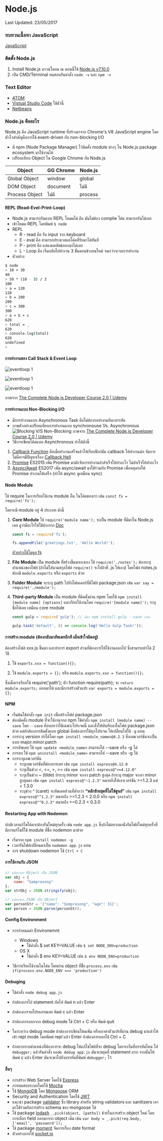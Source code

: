 # Node.js #

Last Updated: 23/05/2017

### ทบทวนเนื้อหา JavaScript ###
[JavaScript](../JavaScript/01-JavaScript)

### ติดตั้ง Node.js ###

1. Install Node.js ดาวน์โหลด ณ ตอนนี้ใช้ [Node.js v7.10.0](https://nodejs.org/en/)
2. เปิด CMD/Terminal ทดสอบรันคำสั่ง `node -v` และ `npm -v`

### Text Editor ###
- [ATOM](https://atom.io/)
- [Vistual Studio Code](https://code.visualstudio.com/) ใช้ตัวนี้
- [Netbeans](https://netbeans.org/)

### Node.js คืออะไร ###

Node.js คือ JavaScript runtime ที่สร้างมาจาก Chrome's V8 JavaScript engine โดยหัวใจสำคัญคือการใช้ event-driven กับ non-blocking I/O

- มี npm (Node Package Manager) ไว้ติดตั้ง module ต่างๆ ใน Node.js package ecosystem มาใช้งานได้
- เปรียบเทียบ Object ใน Google Chrome กับ Node.js

Object | GG Chrome | Node.js
------------ | ------------ | -------------
Global Object | window | global
DOM Object | document | ไม่มี
Process Object | ไม่มี | process

#### REPL (Read-Evel-Print-Loop) ####
- Node.js สามารถรันแบบ REPL โหมดได้ คือ มันไม่ต้อง complie โค้ด สามารถรันได้เลย
- เข้าโหมด REPL โดยพิมพ์ `$ node`
- REPL
  - R - read คือ รับ input จาก keyboard
  - E - eval คือ สามารถประมวลผลโค้ดที่รับมาได้ทันที
  - P - print คือ แสดงผลลัพธ์ออกมาได่เลย
  - L - Loop คือ เริ่มกลับไปทำงาน 3 ขั้นตอนข้างบนใหม่ จนกว่าจะจบการทำงาน
- ตัวอย่าง
```bash
$ node
> 10 + 30
40
> 50 * (10 - 3) / 3
100
> a = 120
120
> b = 200
200
> c = 300
300
> a + b + c
620
> total = _
620
> console.log(total)
620
undefined
>
```


#### การทำงานของ Call Stack & Event Loop ####
![eventloop 1](./resources/images/event_loop_01.gif)

![eventloop 1](./resources/images/event_loop_02.gif)

![eventloop 1](./resources/images/event_loop_03.gif)

ภาพจาก [The Complete Node.js Developer Course 2.0 | Udemy](https://www.udemy.com/the-complete-nodejs-developer-course-2/learn/v4/t/lecture/5525228)

#### การทำงานแบบ Non-Blocking I/O ####
- มีการทำงานแบบ Asynchronous Task คือไม่ต้องรอทำงานทีละบรรทัด 
- ภาพตัวอย่างเปรียบเทียบการทำงานแบบ synchronouse Vs. Asynchronous
![Blocking V/S Non-Blocking](./resources/images/non-blockin-io.PNG)
ภาพจาก [The Complete Node.js Developer Course 2.0 | Udemy](https://www.udemy.com/the-complete-nodejs-developer-course-2/learn/v4/t/lecture/5525228)
- วิธีการเขียนโค้ดแบบ Asynchronous ทำได้ดังนี้
1.  [Callback Function](../JavaScript/01-JavaScript/02-Advanced/Callback%20Function) คือเมื่อทำงานเสร็จแล้วให้เรียกฟังก์ชัน callback ให้ทำงานต่อ จัดการไม่ดีอาจมีปัญหาเรื่อง [Callback Hell](http://callbackhell.com/)
2.  [Promise](../JavaScript/01-JavaScript/02-Advanced/Promise) ES2015 เพิ่ม Promise มาดักจับการทำงานถ้าสำเร็จให้ทำอะไร ไม่สำเร็จให้ทำอะไร
3.  [Async/Await](../JavaScript/01-JavaScript/02-Advanced/Async%20%26%20Await) ES2017 เพิ่ม async/await มาใช้ร่วมกับ Promise เพื่อหยุดรอให้ Promise ทำงานให้เสร็จ (ทำให้ async ดูเหมือน sync)

#### Node Module ####

ใช้ require ในการเรียกใช้งาน module อื่น ในโค้ดของเรา เช่น `const fs = require('fs');`

โดยจะมี module อยู่ 4 ประเภท ดังนี้

1. **Core Module** ใช้ `require('module name');` จะเป็น module ที่มีมาใน Node.js เลย ดูว่ามีอะไรให้ใช้บ้างจาก [Doc](https://nodejs.org/api/)
    ```javascript
	const fs = require('fs');

	fs.appendFile('greetings.txt', 'Hello World!');
    ```
    [ตัวอย่างใช้โมดูล fs](./Core-Modules/File-System
    )
    
2. **File Module** เป็น module ที่่สร้างขึ้นมาเองเอง ใช้ `require('./notes');` ต้องระบุตำแหน่งของไฟล์ (ถ้าไม่ใส่นามสกุลไฟล์ `require()` จะไปถ้าที่ .js ให้เอง) โดยไฟล์ notes.js ต้องมี `module.exports` หรือ `exports` ด้วย

3. **Folder Module** จะระบุ path ไปยังโฟลเดอร์ที่มีไฟล์ package.json เช่น `var say = require('./module');`

4. **Third-party Module** เป็น module ที่ติดตั้งผ่าน npm โดยใช้ `npm install [module name] [options]` และเรียกใช้งานโดย `require('[module name]');` ระบุชื่อไปเลย เหมือน core module
    ```javascript
	const gulp = require('gulp'); // ต้อง npm install gulp --save ก่อน

	gulp.task('default', () => console.log('Hello Gulp Task!'));
    ```

#### การสร้าง module (ต้องกลับมาอัพเดทอีกที เผื่อเข้าใจผิดอยู่) ####

ต้องสร้างไฟล์ xxx.js ขึ้นมา และทำการ export ส่วนที่ต้องการให้ใช้งานออกไป ซึ่งสามารถทำได้ 2 วิธี

1. ใช้ `exports.xxx = function(){};`

2. ใช้ `module.exports = {};` หรือ `module.exports.xxx = function(){};`

ซึ่งเมื่อเราเรียกใช้ require('path'); ตัว function require(path); จะ `return module.exports;` ออกมาให้ และมีการสร้างตัวแปร `var exports = module.exports = {};`


#### NPM ####

- เริ่มต้นใช้คำสั่ง `npm init` เพื่อสร้างไฟล์ package.json
- ต้องติดตั้ง module ที่จะใช้งานจาก npm ใช้คำสั่ง `npm install [module name] --save` โดย `--save` คือบอกว่าใช้เฉพาะโปรเจคนี้ และสั่งให้บันทึกลงในไฟล์ package.json ด้วย แต่ถ้าต้องการติดตั้งแบบ global คือต้องการใช้ทุกโปรเจค ให้เปลี่ยนไปใช้ `-g` แทน
- การระบุ version ทำได้โดย `npm install <module_name>@4.2.3` ซึ่งเลขเวอร์ชันจะเป็นแบบ major.minor.patch
- การอัพเดท ใช้ `npm update <module_name>` สามารถใส่ --save หรือ -g ได้
- การลบ ใช้ `npm uninstall <module_name>` สามารถใส่ --save หรือ -g ได้
- การระบุเลขเวอร์ชัน
	- ระบุเลขเวอร์ชันที่ต้องการเลย เช่น `npm install express@4.12.0`
	- ระบุเป็นช่วง <, <=, >, >= เช่น `npm install express@">=4.12.0"`
	- ระบุเป็นช่วง ~ (tilde) ถ้าระบุ minor จะเอา patch สูงสุด ถ้าระบุ major จะเอา minor สูงสุดมา เช่น `npm install express@"~1.2.3"` หมายถึงให้เอาเวอร์ชัน >=1.2.3 แต่ < 1.3.0
	- ระบุช่วง ^ (caret) จะอัพเดทส่วนที่ต่ำกว่า **“หลักซ้ายสุดที่ไม่ใช่ศูนย์”** เช่น `npm install express@"^1.2.3"` หมายถึง >=1.2.3 < 2.0.0 หรือ `npm install express@"^0.2.3"` หมายถึง >=0.2.3 < 0.3.0


#### Restarting App with Nodemon ####

ปกติเวลาแก้ไขโค้ดจะต้องรันใหม่ทุกครั้ง เช่น `node app.js` ซึ่งถ้าไม่อยากมานั่งรันไฟล์ใหม่ทุกครั้งที่มีการแก้ไขก็ใช้ module ที่ชื่อ nodemon มาช่วย

- เริ่มจาก `npm install nodemon -g`
- เวลารันไฟล์เปลี่ยนมาเป็น `nodemon app.js` แทน
- การ shutdown nodemon ใช้ `Ctrl + C`

#### การใช้งานกับ JSON ####

```javascript
// แปลงจาก Object เป็น JSON
var obj = {
	name: "Somprasong"
};
var strObj = JSON.stringify(obj);

// แปลงจาก JSON เป็น Object
var personStr = '{"name": "Somprasong", "age": 31}';
var person = JSON.parse(personStr);
```

#### Config Environment ####
- การกำหนดค่า Environemnt
  - Windows
	- ใช้คำสั่ง $ set KEY=VALUE เช่น `$ set NODE_ENV=production`
  - OS X
	- ใช้คำสั่ง $ env KEY=VALUE เช่น `$ env NODE_ENV=production`

- วิธีการเรียกใช้งานในโค้ด โดยผ่าน object ที่ชื่่อ `process.env` เช่น `if(process.env.NODE_ENV === 'production')`

#### Debuging ####

- ใช้คำสั่ง `node debug app.js`

- ถ้าต้องการไป statement ถัดไป พิมพ์ n แล้ว Enter

- ถ้าต้องการจบโปรแกรมเลย พิมพ์ c แล้ว Enter

- ถ้าต้องการออกจาก debug mode ใช้ Ctrl + C หรือ พิมพ์ quit

- ในระหว่าง debug mode ถ้าต้องการเขียนโค้ดเพิ่ม หรือเอาค่าตัวแปรที่ผ่าน debug มาแล้วให้เข้า repl mode โดยพิมพ์ repl แล้ว Enter ถ้าต้องการออกใช้ Ctrl + C

- ถ้าอยากระบตำแหน่งที่ต้องการจะ debug ให้แก้ไขไฟล์ที่จะ debug โดยจะเริ่มที่บรรทัดไหน ใส่ `debugger;` แล้วรันคำสั่ง `node debug app.js` มันจะหยุดที่ statement แรก จากนั้นให้พิมพ์ c แล้ว Enter มันจะพาไปยังบรรทัดที่พิมพ์ `debugger;` ไว้

#### อื่นๆ ####

- การสร้าง Web Server โดยใช้ [Express](./Express)
- การทดสอบระบบโดยใช้ [Mocha](./Mocha)
- ใช้ [MongoDB](../Database/MongoDB) โดย [Mongoose](./Mongoose) ORM
- Security and Authentication โดยใช้ [JWT](./JWT)
- แนะนำ package [validator](https://www.npmjs.com/package/validator) ซึ่ง  library สำหรับ string validators และ sanitizers เอามาใช้ร่วมกับการสร้าง schema ของ mongoose ได้
- ใช้ package [lodash](https://www.npmjs.com/package/lodash) `_.pick(object, [paths])` ช่วยในการสร้าง object ใหม่ โดยการเลือก field ออกมาจาก object เดิม เช่น `var body = _.pick(req.body, ['email', 'password']);`
- ใช้ package [moment](http://momentjs.com/docs/) จัดการเรื่อง date format
- ตัวอย่างการใช้ [socket.io](https://github.com/somprasongd/node-chat-app)

